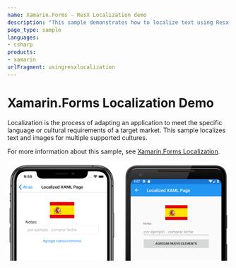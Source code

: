 ```yaml
---
name: Xamarin.Forms - ResX Localization demo
description: "This sample demonstrates how to localize text using Resx resource files."
page_type: sample
languages:
- csharp
products:
- xamarin
urlFragment: usingresxlocalization
---
```


# Xamarin.Forms Localization Demo

Localization is the process of adapting an application to meet the specific language or cultural requirements of a target market. This sample localizes text and images for multiple supported cultures.

For more information about this sample, see [Xamarin.Forms Localization](https://docs.microsoft.com/xamarin/xamarin-forms/app-fundamentals/localization/text).

![Screenshots of the sample application on iOS and Android](Screenshots/usingresxlocalization-screenshots.png)
